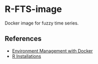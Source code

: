 # R-FTS-image

Docker image for fuzzy time series.



## References

- [Environment Management with Docker](https://environments.rstudio.com/docker)
- [R Installations](https://environments.rstudio.com/r-installation.html)

